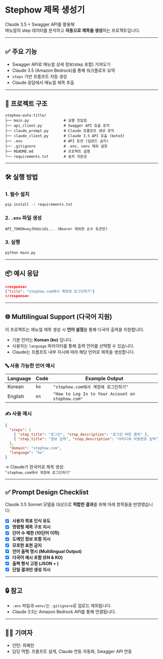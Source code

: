 # Stephow 제목 생성기

Claude 3.5 + Swagger API를 활용해  
매뉴얼의 step 데이터를 분석하고 **자동으로 제목을 생성**하는 프로젝트입니다.

---

## ✅ 주요 기능

- Swagger API로 매뉴얼 상세 정보(step 포함) 가져오기
- Claude 3.5 (Amazon Bedrock)를 통해 워크플로우 요약
- `steps` 기반 프롬프트 자동 생성
- Claude 응답에서 매뉴얼 제목 추출

---

## 📁 프로젝트 구조

```
stephow-auto-title/
├── main.py                # 실행 진입점
├── api_client.py          # Swagger API 호출 로직
├── claude_prompt.py       # Claude 프롬프트 생성 로직
├── claude_client.py       # Claude 3.5 API 호출 (boto3)
├── .env                   # API 토큰 (업로드 금지)
├── .gitignore             # .env, venv 제외 설정
├── README.md              # 프로젝트 설명
└── requirements.txt       # 설치 의존성
```

---

## 🛠️ 실행 방법

### 1. 필수 설치

```bash
pip install -r requirements.txt
```

### 2. `.env` 파일 생성

```env
API_TOKEN=eyJhbGciOi... (Bearer 제외한 순수 토큰만)
```

### 3. 실행

```bash
python main.py
```

---

## 📦 예시 응답

```json
<response>
{"title": "stephow.com에서 계정에 로그인하기"}
</response>
```

---

## 🌐 Multilingual Support (다국어 지원)

이 프로젝트는 매뉴얼 제목 생성 시 **언어 설정**을 통해 다국어 출력을 지원합니다.

- 기본 언어는 **Korean (ko)** 입니다.
- 사용자는 `language` 파라미터를 통해 출력 언어를 선택할 수 있습니다.
- Claude는 프롬프트 내부 지시에 따라 해당 언어로 제목을 생성합니다.

### 🔤 사용 가능한 언어 예시

| Language | Code | Example Output |
|----------|------|----------------|
| Korean   | `ko` | `"stephow.com에서 계정에 로그인하기"` |
| English  | `en` | `"How to Log In to Your Account on stephow.com"` |

### ✍️ 사용 예시

```json
{
  "steps": [
    { "step_title": "로그인", "step_description": "로그인 버튼 클릭" },
    { "step_title": "정보 입력", "step_description": "아이디와 비밀번호 입력" }
  ],
  "domain": "stephow.com",
  "language": "ko"
}
```

→ Claude가 한국어로 제목 생성:  
`"stephow.com에서 계정에 로그인하기"`

---

## ✅ Prompt Design Checklist

Claude 3.5 Sonnet 모델을 대상으로 **적합한 결과**를 위해 아래 항목들을 반영했습니다:

- [x] **사용자 목표 인식 유도**
- [x] **명령형 제목 구조 지시**
- [x] **단어 수 제한 (10단어 이하)**
- [x] **도메인 정보 포함 지시**
- [x] **모호한 표현 금지**
- [x] **언어 출력 명시 (Multilingual Output)**
- [x] **다국어 예시 포함 (EN & KO)**
- [x] **출력 형식 고정 (JSON + <response>)**
- [x] **단일 결과만 생성 지시**

---

## 🔒 참고

- `.env` 파일과 `venv/`는 `.gitignore`로 업로드 제외됩니다.
- Claude 3.5는 Amazon Bedrock API를 통해 연결됩니다.

---

## 🙋‍♀️ 기여자

- 인턴: 최해찬  
- 담당 역할: 프롬프트 설계, Claude 연동 자동화, Swagger API 연동
